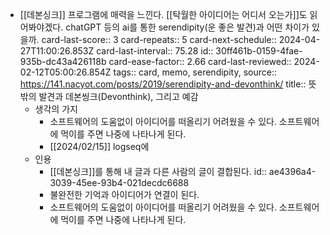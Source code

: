 - [[데본싱크]] 프로그램에 매력을 느낀다. [[탁월한 아이디어는 어디서 오는가]]도 읽어봐야겠다. chatGPT 등의 ai를 통한 serendipity(운 좋은 발견)과 어떤 차이가 있을까. 
  card-last-score:: 3
  card-repeats:: 5
  card-next-schedule:: 2024-04-27T11:00:26.853Z
  card-last-interval:: 75.28
  id:: 30ff461b-0159-4fae-935b-dc43a426118b
  card-ease-factor:: 2.66
  card-last-reviewed:: 2024-02-12T05:00:26.854Z
  tags:: card, memo, serendipity,
  source:: https://141.nacyot.com/posts/2019/serendipity-and-devonthink/
  title:: 뜻밖의 발견과 데본씽크(Devonthink), 그리고 예감
	- 생각의 가지
		- 소프트웨어의 도움없이 아이디어를 떠올리기 어려웠을 수 있다. 소프트웨어에 먹이를 주면 나중에 나타나게 된다.
		- [[2024/02/15]] logseq에
	- 인용
		- [[데본싱크]]를 통해 내 글과 다른 사람의 글이 결합된다.
		  id:: ae4396a4-3039-45ee-93b4-021decdc6688
		- 불완전한 기억과 아이디어가 연결이 된다.
		- 소프트웨어의 도움없이 아이디어를 떠올리기 어려웠을 수 있다. 소프트웨어에 먹이를 주면 나중에 나타나게 된다.